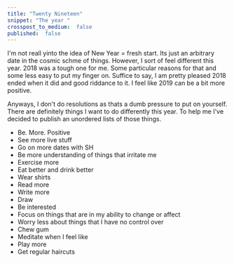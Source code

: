 ```yaml
---
title: "Twenty Nineteen"
snippet: "The year "
crosspost_to_medium:  false
published:  false
---
```


I'm not reall yinto the idea of New Year = fresh start. Its just an arbitrary date in the cosmic schme of things. However, I sort of feel different this year. 2018 was a tough one for me. Some particular reasons for that and some less easy to put my finger on. Suffice to say, I am pretty pleased 2018 ended when it did and good riddance to it. I feel like 2019 can be a bit more positive. 

Anyways, I don't do resolutions as thats a dumb pressure to put on yourself. There are definitely things I want to do differently this year. To help me I've decided to publish an unordered lists of those things.

* Be. More. Positive
* See more live stuff
* Go on more dates with SH
* Be more understanding of things that irritate me
* Exercise more
* Eat better and drink better
* Wear shirts
* Read more
* Write more
* Draw
* Be interested
* Focus on things that are in my ability to change or affect
* Worry less about things that I have no control over
* Chew gum
* Meditate when I feel like
* Play more
* Get regular haircuts
